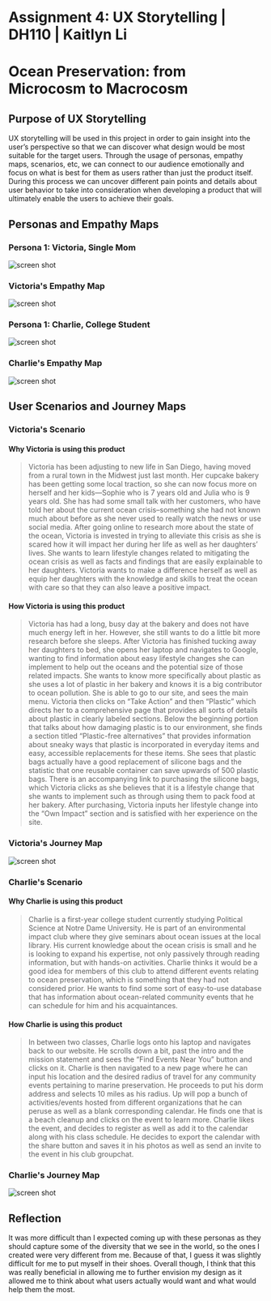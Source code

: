 # Assignment 4: UX Storytelling | DH110 | Kaitlyn Li
# Ocean Preservation: from Microcosm to Macrocosm

## Purpose of UX Storytelling
UX storytelling will be used in this project in order to gain insight into the user’s perspective so that we can discover what design would be most suitable for the target users. Through the usage of personas, empathy maps, scenarios, etc, we can connect to our audience emotionally and focus on what is best for them as users rather than just the product itself. During this process we can uncover different pain points and details about user behavior to take into consideration when developing a product that will ultimately enable the users to achieve their goals.

## Personas and Empathy Maps
### Persona 1: Victoria, Single Mom
![screen shot](persona1.png)
### Victoria's Empathy Map
![screen shot](empathy1.png)
### Persona 1: Charlie, College Student
![screen shot](persona2.png)
### Charlie's Empathy Map
![screen shot](empathy2.png)
## User Scenarios and Journey Maps
### Victoria's Scenario
#### Why Victoria is using this product
> Victoria has been adjusting to new life in San Diego, having moved from a rural town in the Midwest just last month. Her cupcake bakery has been getting some local traction, so she can now focus more on herself and her kids—Sophie who is 7 years old and Julia who is 9 years old. She has had some small talk with her customers, who have told her about the current ocean crisis–something she had not known much about before as she never used to really watch the news or use social media. After going online to research more about the state of the ocean, Victoria is invested in trying to alleviate this crisis as she is scared how it will impact her during her life as well as her daughters’ lives. She wants to learn lifestyle changes related to mitigating the ocean crisis as well as facts and findings that are easily explainable to her daughters. Victoria wants to make a difference herself as well as equip her daughters with the knowledge and skills to treat the ocean with care so that they can also leave a positive impact.
#### How Victoria is using this product
> Victoria has had a long, busy day at the bakery and does not have much energy left in her. However, she still wants to do a little bit more research before she sleeps. After Victoria has finished tucking away her daughters to bed, she opens her laptop and navigates to Google, wanting to find information about easy lifestyle changes she can implement to help out the oceans and the potential size of those related impacts. She wants to know more specifically about plastic as she uses a lot of plastic in her bakery and knows it is a big contributor to ocean pollution. She is able to go to our site, and sees the main menu. Victoria then clicks on “Take Action” and then “Plastic” which directs her to a comprehensive page that provides all sorts of details about plastic in clearly labeled sections. Below the beginning portion that talks about how damaging plastic is to our environment, she finds a section titled “Plastic-free alternatives” that provides information about sneaky ways that plastic is incorporated in everyday items and easy, accessible replacements for these items. She sees that plastic bags actually have a good replacement of silicone bags and the statistic that one reusable container can save upwards of 500 plastic bags. There is an accompanying link to purchasing the silicone bags, which Victoria clicks as she believes that it is a lifestyle change that she wants to implement such as through using them to pack food at her bakery. After purchasing, Victoria inputs her lifestyle change into the “Own Impact” section and is satisfied with her experience on the site.
### Victoria's Journey Map
![screen shot](map1.png)
### Charlie's Scenario
#### Why Charlie is using this product
> Charlie is a first-year college student currently studying Political Science at Notre Dame University. He is part of an environmental impact club where they give seminars about ocean issues at the local library. His current knowledge about the ocean crisis is small and he is looking to expand his expertise, not only passively through reading information, but with hands-on activities. Charlie thinks it would be a good idea for members of this club to attend different events relating to ocean preservation, which is something that they had not considered prior. He wants to find some sort of easy-to-use database that has information about ocean-related community events that he can schedule for him and his acquaintances. 
#### How Charlie is using this product
> In between two classes, Charlie logs onto his laptop and navigates back to our website. He scrolls down a bit, past the intro and the mission statement and sees the “Find Events Near You” button and clicks on it. Charlie is then navigated to a new page where he can input his location and the desired radius of travel for any community events pertaining to marine preservation. He proceeds to put his dorm address and selects 10 miles as his radius. Up will pop a bunch of activities/events hosted from different organizations that he can peruse as well as a blank corresponding calendar. He finds one that is a beach cleanup and clicks on the event to learn more. Charlie likes the event, and decides to register as well as add it to the calendar along with his class schedule. He decides to export the calendar with the share button and saves it in his photos as well as send an invite to the event in his club groupchat.
### Charlie's Journey Map
![screen shot](map2.png)
## Reflection
It was more difficult than I expected coming up with these personas as they should capture some of the diversity that we see in the world, so the ones I created were very different from me. Because of that, I guess it was slightly difficult for me to put myself in their shoes. Overall though, I think that this was really beneficial in allowing me to further envision my design as it allowed me to think about what users actually would want and what would help them the most. 
